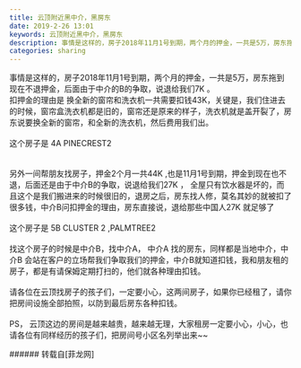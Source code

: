 ```yaml
---
title: 云顶附近黑中介，黑房东
date: 2019-2-26 13:01
keywords: 云顶附近黑中介，黑房东
description: 事情是这样的，房子2018年11月1号到期，两个月的押金，一共是5万，房东拖到现在不退押金，后面由于中介的B的争取，说退给我们7K 。扣押金的理由是 换全新的窗帘和洗衣机一共需要扣钱43K，关键是，我们住进去的时候，窗帘盒洗衣机都是旧的，窗帘还是原来的样子，洗衣机就是盖开裂了，房东说要换全新的窗帘，和全新的洗衣机，然后费用我们出。这个房子是 4A PINECREST2另外一间帮朋友找房子，押金2个月一共44K ,也是11月1号到期，押金到现在也不退，后面还是由于中介B的争取，说退给我们27K ， 全屋只有饮水器是坏的，而且这个是我们搬进来的时候很旧的，退房之后，房东找人修，莫名其妙的就被扣了很多钱，中介B问扣押金的理由，房东直接说，退给那些中国人27K 就足够了这个房子是 5B CLUSTER 2 ,PALMTREE2找这个房子的时候是中介B，找中介A， 中介A 找的房东，同样都是当地中介，中介B 会站在客户的立场帮我们争取我们的押金，中介B就知道扣钱，我和朋友租的房子，都是有请保姆定期打扫的，他们就各种理由扣钱。请各位在云顶找房子的孩子们，一定要小心，这两间房子，如果你已经租了，请你把房间设施全部拍照，以防到最后房东各种扣钱。PS， 云顶这边的房间是越来越贵，越来越无理，大家租房一定要小心，小心，也请各位有同样经历的孩子们，把房间号小区名列举出来~~
categories: sharing
---
```

<td class="t_f" id="postmessage_3115416">

事情是这样的，房子2018年11月1号到期，两个月的押金，一共是5万，房东拖到现在不退押金，后面由于中介的B的争取，说退给我们7K 。<br/>
扣押金的理由是 换全新的窗帘和洗衣机一共需要扣钱43K，关键是，我们住进去的时候，窗帘盒洗衣机都是旧的，窗帘还是原来的样子，洗衣机就是盖开裂了，房东说要换全新的窗帘，和全新的洗衣机，然后费用我们出。<br/>
<br/>
这个房子是 4A PINECREST2<br/>
<br/>
<br/>
另外一间帮朋友找房子，押金2个月一共44K ,也是11月1号到期，押金到现在也不退，后面还是由于中介B的争取，说退给我们27K ， 全屋只有饮水器是坏的，而且这个是我们搬进来的时候很旧的，退房之后，房东找人修，莫名其妙的就被扣了很多钱，中介B问扣押金的理由，房东直接说，退给那些中国人27K 就足够了<br/>
<br/>
这个房子是 5B CLUSTER 2 ,PALMTREE2<br/>
<br/>
找这个房子的时候是中介B，找中介A， 中介A 找的房东，同样都是当地中介，中介B 会站在客户的立场帮我们争取我们的押金，中介B就知道扣钱，我和朋友租的房子，都是有请保姆定期打扫的，他们就各种理由扣钱。<br/>
<br/>
请各位在云顶找房子的孩子们，一定要小心，这两间房子，如果你已经租了，请你把房间设施全部拍照，以防到最后房东各种扣钱。<br/>
<br/>
PS， 云顶这边的房间是越来越贵，越来越无理，大家租房一定要小心，小心，也请各位有同样经历的孩子们，把房间号小区名列举出来~~<br/>
</td>
###### 转载自[菲龙网]
